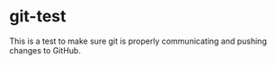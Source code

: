 # git-test

This is a test to make sure git is properly communicating and pushing changes to GitHub.
